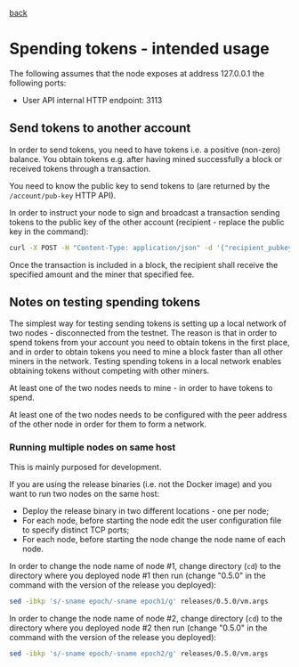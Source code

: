 [back](./README.md)
# Spending tokens - intended usage

The following assumes that the node exposes at address 127.0.0.1 the following ports:
* User API internal HTTP endpoint: 3113

## Send tokens to another account

In order to send tokens, you need to have tokens i.e. a positive (non-zero) balance.
You obtain tokens e.g. after having mined successfully a block or received tokens through a transaction.

You need to know the public key to send tokens to (are returned by the `/account/pub-key` HTTP API).

In order to instruct your node to sign and broadcast a transaction sending tokens to the public key of the other account (recipient - replace the public key in the command):
```bash
curl -X POST -H "Content-Type: application/json" -d '{"recipient_pubkey":"ak$PzQvEjt1ytvFMwN9STYvkXYnm72yEqkPcvLL9mzbzZ6fdczSb6L", "amount":2, "fee":1, "payload": "any public message"}' http://127.0.0.1:3113/v2/spend-tx
```

Once the transaction is included in a block, the recipient shall receive the specified amount and the miner that specified fee.

## Notes on testing spending tokens

The simplest way for testing sending tokens is setting up a local network of two nodes - disconnected from the testnet.
The reason is that in order to spend tokens from your account you need to obtain tokens in the first place, and in order to obtain tokens you need to mine a block faster than all other miners in the network.
Testing spending tokens in a local network enables obtaining tokens without competing with other miners.

At least one of the two nodes needs to mine - in order to have tokens to spend.

At least one of the two nodes needs to be configured with the peer address of the other node in order for them to form a network.

### Running multiple nodes on same host

This is mainly purposed for development.

If you are using the release binaries (i.e. not the Docker image) and you want to run two nodes on the same host:
* Deploy the release binary in two different locations - one per node;
* For each node, before starting the node edit the user configuration file to specify distinct TCP ports;
* For each node, before starting the node change the node name of each node.

In order to change the node name of node #1, change directory (`cd`) to the directory where you deployed node #1 then run (change "0.5.0" in the command with the version of the release you deployed):
```bash
sed -ibkp 's/-sname epoch/-sname epoch1/g' releases/0.5.0/vm.args
```

In order to change the node name of node #2, change directory (`cd`) to the directory where you deployed node #2 then run (change "0.5.0" in the command with the version of the release you deployed):
```bash
sed -ibkp 's/-sname epoch/-sname epoch2/g' releases/0.5.0/vm.args
```
